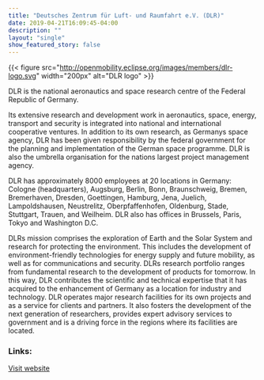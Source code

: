 ```yaml
---
title: "Deutsches Zentrum für Luft- und Raumfahrt e.V. (DLR)"
date: 2019-04-21T16:09:45-04:00
description: ""
layout: "single"
show_featured_story: false
---
```


{{< figure src="http://openmobility.eclipse.org/images/members/dlr-logo.svg" width="200px" alt="DLR logo" >}}

<!--more-->

DLR is the national aeronautics and space research centre of the Federal Republic of Germany.

Its extensive research and development work in aeronautics, space, energy, transport and security is integrated into national and international cooperative ventures. In addition to its own research, as Germanys space agency, DLR has been given responsibility by the federal government for the planning and implementation of the German space programme. DLR is also the umbrella organisation for the nations largest project management agency.

DLR has approximately 8000 employees at 20 locations in Germany: Cologne (headquarters), Augsburg, Berlin, Bonn, Braunschweig, Bremen, Bremerhaven, Dresden, Goettingen, Hamburg, Jena, Juelich, Lampoldshausen, Neustrelitz, Oberpfaffenhofen, Oldenburg, Stade, Stuttgart, Trauen, and Weilheim. DLR also has offices in Brussels, Paris, Tokyo and Washington D.C.

DLRs mission comprises the exploration of Earth and the Solar System and research for protecting the environment. This includes the development of environment-friendly technologies for energy supply and future mobility, as well as for communications and security. DLRs research portfolio ranges from fundamental research to the development of products for tomorrow. In this way, DLR contributes the scientific and technical expertise that it has acquired to the enhancement of Germany as a location for industry and technology. DLR operates major research facilities for its own projects and as a service for clients and partners. It also fosters the development of the next generation of researchers, provides expert advisory services to government and is a driving force in the regions where its facilities are located.

### Links:

[Visit website](https://www.dlr.de/en)
